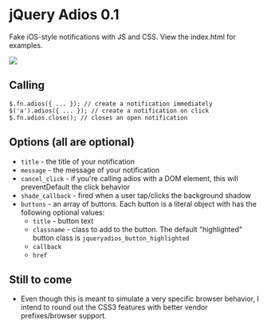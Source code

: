 # jQuery Adios 0.1

Fake iOS-style notifications with JS and CSS. View the index.html for examples.

<img src="https://github.com/averyvery/jquery.adios/raw/master/assets/images/screenshot.png" />

## Calling

	$.fn.adios({ ... }); // create a notification immediately
	$('a').adios({ ... }); // create a notification on click
	$.fn.adios.close(); // closes an open notification

## Options (all are optional)

- <code>title</code> - the title of your notification
- <code>message</code> - the message of your notification
- <code>cancel_click</code> - if you're calling adios with a DOM element, this will preventDefault the click behavior
- <code>shade_callback</code> - fired when a user tap/clicks the background shadow
- <code>buttons</code> - an array of buttons. Each button is a literal object with has the following optional values:
	* <code>title</code> - button text
	* <code>classname</code> - class to add to the button. The default "highlighted" button class is <code>jqueryadios_button_highlighted</code>
	* <code>callback</code> 
	* <code>href</code>


## Still to come

- Even though this is meant to simulate a very specific browser behavior, I intend to round out the CSS3 features with better vendor prefixes/browser support.
